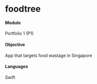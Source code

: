 # foodtree

#### Module
Portfolio 1 (P1)

#### Objective
App that targets food wastage in Singapore

#### Languages
Swift

